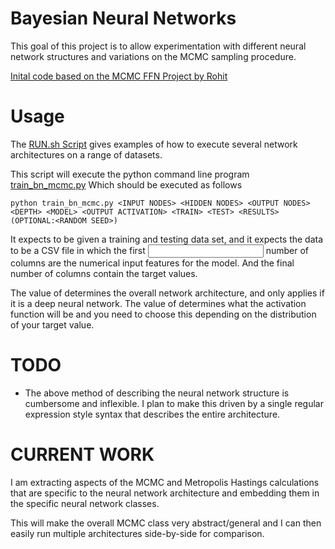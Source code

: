 Bayesian Neural Networks
========================
 
This goal of this project is to allow experimentation with different neural network structures
and variations on the MCMC sampling procedure.

[Inital code based on the MCMC FFN Project by Rohit](https://github.com/rohitash-chandra/MCMC_fnn_timeseries)


# Usage

The [RUN.sh Script](Run.sh) gives examples of how to execute several network architectures on a
range of datasets.

This script will execute the python command line program [train_bn_mcmc.py](train_bn_mcmc.py)
Which should be executed as follows

```
python train_bn_mcmc.py <INPUT NODES> <HIDDEN NODES> <OUTPUT NODES> <DEPTH> <MODEL> <OUTPUT ACTIVATION> <TRAIN> <TEST> <RESULTS> (OPTIONAL:<RANDOM SEED>)
```

It expects to be given a training and testing data set, and it expects the data to be a CSV file
in which the first  <INPUT NODES> number of columns are the numerical input features for the model.
And the final <OUTPUT NODES> number of columns contain the target values.

The value of <MODEL> determines the overall network architecture, and <DEPTH> only applies if
it is a deep neural network. The value of <OUTPUT ACTIVATION> determines what the activation function
will be and you need to choose this depending on the distribution of your target value.


# TODO
 
* The above method of describing the neural network structure is cumbersome and inflexible. I plan to make this driven 
  by a single regular expression style syntax that describes the entire architecture.

# CURRENT WORK 

I am extracting aspects of the MCMC and Metropolis Hastings calculations that are specific to the
neural network architecture and embedding them in the specific neural network classes. 

This will make the overall MCMC class very abstract/general and I can then easily run multiple 
architectures side-by-side for comparison.




